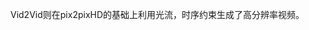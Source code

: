

<!--
 * @version:
 * @Author:  StevenJokess https://github.com/StevenJokess
 * @Date: 2020-12-26 20:15:16
 * @LastEditors:  StevenJokess https://github.com/StevenJokess
 * @LastEditTime: 2020-12-26 20:15:25
 * @Description:
 * @TODO::
 * @Reference:https://github.com/scutan90/DeepLearning-500-questions/blob/master/ch07_%E7%94%9F%E6%88%90%E5%AF%B9%E6%8A%97%E7%BD%91%E7%BB%9C(GAN)/ch7.md
-->
Vid2Vid则在pix2pixHD的基础上利用光流，时序约束生成了高分辨率视频。
